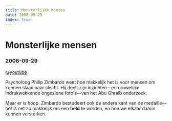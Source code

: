 ```yaml
---
title: Monsterlijke mensen
date: 2008-09-29
index: true
---
```


# Monsterlijke mensen
### 2008-09-29

@[youtube](OsFEV35tWsg)

Psycholoog Philip Zimbardo weet hoe makkelijk het is voor mensen om kunnen slaan naar slecht. Hij deelt zijn inzichten—en gruwelijke indrukwekkende ongeziene foto's—van het Abu Ghraib onderzoek.

Maar er is hoop. Zimbardo bestudeert ook de andere kant van de medaille—het is net zo makkelijk om een **held** te worden, en hoe we elkaar daarin kunnen versterken.
